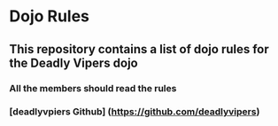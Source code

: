 Dojo Rules
==========

## This repository contains a list of dojo rules for the Deadly Vipers dojo
### All the members should read the rules

### [deadlyvpiers Github]  (https://github.com/deadlyvipers) 
